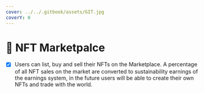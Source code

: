 ```yaml
---
cover: ../../.gitbook/assets/GIT.jpg
coverY: 0
---
```


# 📳 NFT Marketpalce

* [x] Users can list, buy and sell their NFTs on the Marketplace. A percentage of all NFT sales on the market are converted to sustainability earnings of the earnings system, in the future users will be able to create their own NFTs and trade with the world.
